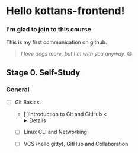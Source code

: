 # Hello kottans-frontend!

### I'm glad to join to this course

This is my first communication on github.

> *I love dogs more, but I'm with you anyway.* :smile:

## Stage 0. Self-Study

### General

- [ ] Git Basics

   - [ ]Introduction to Git and GitHub
      <   <details>>
   
   
   
   - [ ] Linux CLI and Networking
   - [ ] VCS (hello gitty), GitHub and Collaboration

